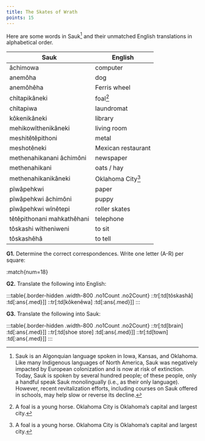 ```yaml
---
title: The Skates of Wrath 
points: 15 
---
```



Here are some words in Sauk[^1]
and their unmatched English translations in alphabetical order.

|Sauk|English|
|-|-|
| âchimowa | computer |
| anemôha | dog |
| anemôhêha | Ferris wheel |
| chîtapikâneki | foal[^2] |
| chîtapiwa | laundromat |
| kôkenikâneki | library |
| mehikowîthenikâneki | living room |
| meshitêtêpithoni | metal |
| meshotêneki | Mexican restaurant |
| methenahikanani âchimôni | newspaper |
| methenahikani | oats / hay |
| methenahikanikâneki | Oklahoma City[^2] |
| pîwâpehkwi | paper |
| pîwâpehkwi âchimôni | puppy |
| pîwâpehkwi wînêtepi | roller skates |
| têtêpithonani mahkathêhani | telephone |
| tôskashi wîtheniweni | to sit |
| tôskashêhâ | to tell |

**G1.** Determine the correct correspondences. Write one letter (A-R) per square:

:match{num=18}

[^1]: Sauk is an Algonquian language spoken in Iowa, Kansas, and Oklahoma. Like many Indigenous languages of North America, Sauk was negatively
impacted by European colonization and is now at risk of extinction. Today, Sauk is spoken by several hundred people; of these people, only a
handful speak Sauk monolingually (i.e., as their only language). However, recent revitalization efforts, including courses on Sauk offered in
schools, may help slow or reverse its decline.
[^2]: A foal is a young horse. Oklahoma City is Oklahoma’s capital and largest city.

**G2.** Translate the following into English:

:::table{.border-hidden .width-800 .no1Count .no2Count}
::tr[:td[tôskashâ] :td[:ans{.med}]] 
::tr[:td[kôkenêwa] :td[:ans{.med}]]
:::

**G3.** Translate the following into Sauk:

:::table{.border-hidden .width-800 .no1Count .no2Count}
::tr[:td[brain] :td[:ans{.med}]]
::tr[:td[shoe store] :td[:ans{.med}]] 
::tr[:td[town] :td[:ans{.med}]]
:::